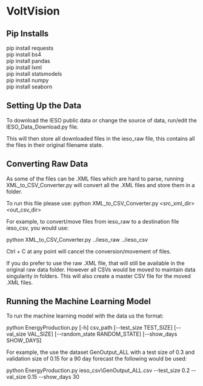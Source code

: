 # VoltVision

## Pip Installs
pip install requests  
pip install bs4  
pip install pandas  
pip install lxml  
pip install statsmodels  
pip install numpy  
pip install seaborn  



## Setting Up the Data

To download the IESO public data or change the source of data, run/edit the IESO_Data_Download.py file.

This will then store all downloaded files in the ieso_raw file, this contains all the files in their original filename state.

## Converting Raw Data

As some of the files can be .XML files which are hard to parse, running XML_to_CSV_Converter.py will convert all the .XML files and store them in a folder.

To run this file please use: python XML_to_CSV_Converter.py <src_xml_dir> <out_csv_dir>

For example, to convert/move files from ieso_raw to a destination file ieso_csv, you would use:

python XML_to_CSV_Converter.py ../ieso_raw ../ieso_csv

Ctrl + C at any point will cancel the conversion/movement of files.

If you do prefer to use the raw .XML file, that will still be available in the original raw data folder. However all CSVs would be moved to maintain data singularity in folders. This will also create a master CSV file for the moved .XML files.


## Running the Machine Learning Model

To run the machine learning model with the data us the format:

python EnergyProduction.py [-h] csv_path [--test_size TEST_SIZE] [--val_size VAL_SIZE] [--random_state RANDOM_STATE] [--show_days SHOW_DAYS]

For example, the use the dataset GenOutput_ALL with a test size of 0.3 and validation size of 0.15 for a 90 day forecast the following would be used:

python EnergyProduction.py ieso_csv\GenOutput_ALL.csv --test_size 0.2 --val_size 0.15 --show_days 30   

